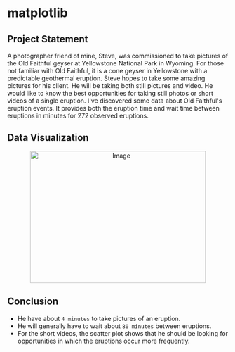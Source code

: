 # matplotlib

## Project Statement

A photographer friend of mine, Steve, was commissioned to take pictures of the Old Faithful geyser at Yellowstone National Park in Wyoming. For those not familiar with Old Faithful, it is a cone geyser in Yellowstone with a predictable geothermal eruption. Steve hopes to take some amazing pictures for his client. He will be taking both still pictures and video. He would like to know the best opportunities for taking still photos or short videos of a single eruption. I've discovered some data about Old Faithful's eruption events. It provides both the eruption time and wait time between eruptions in minutes for 272 observed eruptions.

## Data Visualization

<p align="center">
    <img src="https://mittalhimanshu151.000webhostapp.com/Images/matplotlib/project.png" 
         alt="Image"
         width="400" height="300"/>
</p>

## Conclusion

* He have about `4 minutes` to take pictures of an eruption.
* He will generally have to wait about `80 minutes` between eruptions.
* For the short videos, the scatter plot shows that he should be looking for opportunities in which the eruptions occur more frequently.